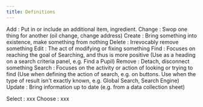 ```yaml
---
title: Definitions
---
```


Add
: Put in or include an additional item, ingredient.
Change
: Swop one thing for another (oil change, change address)
Create
: Bring something into existence, make something from nothing
Delete
: Irrevocably remove something
Edit
: The act of modifying or fixing something
Find
: Focuses on reaching the goal of Searching, and thus is more positive (Use as a heading on a search criteria panel, e.g. Find a Pupil)
Remove
: Detach, disconnect something
Search
: Focuses on the activity or action of looking or trying to find (Use when defining the action of search, e.g. on buttons. Use when the type of result isn't exactly known, e.g. Global Search, Search Engine)
Update
: Bring information up to date (e.g. from a data collection sheet)

Select
:  xxx
Choose
: xxx 
